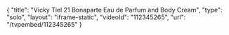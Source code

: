 {
    "title": "Vicky Tiel 21 Bonaparte Eau de Parfum and Body Cream",
    "type": "solo",
    "layout": "iframe-static",
    "videoId": "112345265",
    "url": "\/tvpembed\/112345265"
}